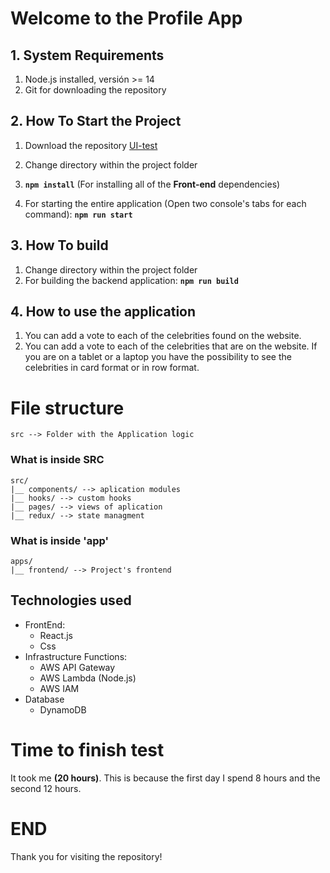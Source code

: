 # Welcome to the Profile App

## 1. System Requirements

1. Node.js installed, versión >= 14
2. Git for downloading the repository

## 2. How To Start the Project

1.  Download the repository [UI-test](https://github.com/alvarorestrepo/test-zemoga)
2.  Change directory within the project folder
3.  **`npm install`** (For installing all of the **Front-end** dependencies)

4.  For starting the entire application (Open two console's tabs for each command):
    **`npm run start`**

## 3. How To build

1. Change directory within the project folder
2. For building the backend application:
   **`npm run build`**

## 4. How to use the application

1. You can add a vote to each of the celebrities found on the website.
2. You can add a vote to each of the celebrities that are on the website. If you are on a tablet or a laptop you have the possibility to see the celebrities in card format or in row format.

# File structure

    src --> Folder with the Application logic

### What is inside SRC

    src/
    |__ components/ --> aplication modules
    |__ hooks/ --> custom hooks
    |__ pages/ --> views of aplication
    |__ redux/ --> state managment

### What is inside 'app'

    apps/
    |__ frontend/ --> Project's frontend

## Technologies used

- FrontEnd:
  - React.js
  - Css
- Infrastructure Functions:
  - AWS API Gateway
  - AWS Lambda (Node.js)
  - AWS IAM
- Database
  - DynamoDB

# Time to finish test

It took me **(20 hours)**. This is because the first day I spend 8 hours and the second 12 hours.

# END

Thank you for visiting the repository!

